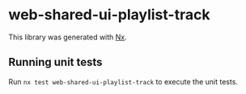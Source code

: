 # web-shared-ui-playlist-track

This library was generated with [Nx](https://nx.dev).

## Running unit tests

Run `nx test web-shared-ui-playlist-track` to execute the unit tests.
